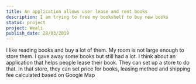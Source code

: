 ```yaml
---
title: An application allows user lease and rent books
description: I am trying to free my bookshelf to buy new books
status: project
project: Weali
publish_date: 28/03/2019
---
```

I like reading books and buy a lot of them. My room is not large enough to store them. I gave away some books but still had a lot. I think about an application that helps people lease their book. They can set up a store to do that. In that store, they can set price for books, leasing method and shipping fee calculated based on Google Map
